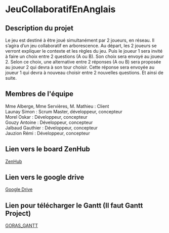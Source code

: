 # JeuCollaboratifEnAnglais

## Description du projet
Le jeu est destiné à être joué simultanément par 2 joueurs, en réseau. Il s’agira d’un jeu collaboratif en 
arborescence. Au départ, les 2 joueurs se verront expliquer le contexte et les règles du jeu. 
Puis le joueur 1 sera invité à faire un choix entre 2 questions (A ou B). Son choix sera envoyé au joueur 2. 
Selon ce choix, une alternative entre 2 réponses (A ou B) sera proposée au joueur 2 qui devra à son tour choisir. 
Cette réponse sera envoyée au joueur 1 qui devra à nouveau choisir entre 2 nouvelles questions. Et ainsi de suite. 

## Membres de l'équipe
Mme Alberge, Mme Servières, M. Mathieu : Client <br>
Launay Simon : Scrum Master, développeur, concepteur <br>
Morel Oskar : Développeur, concepteur<br>
Gouzy Antoine : Développeur, concepteur<br>
Jalbaud Gauthier : Développeur, concepteur<br>
Jauzion Rémi : Développeur, concepteur<br>

## Lien vers le board ZenHub
[ZenHub](https://github.com/OskarMorel/GORAS_JeuCollaboratifEnAnglais#workspaces/goras-jeucollaboratifenanglais-6343ccac3c4d6600134adc8b/board)

## Lien vers le google drive
[Google Drive](https://drive.google.com/drive/folders/1Acyg0bSzHe8ze1B3ePhVfDaeR4vPMUY8?hl=fr)

## Lien pour télécharger le Gantt (Il faut Gantt Project)
[GORAS_GANTT](https://drive.google.com/file/d/1WABgjYscKmtX_rEjYUWp-ElfIObY8NxL/view?usp=share_link)

